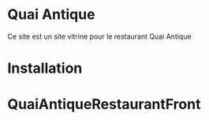 # Quai Antique

Ce site est un site vitrine pour le restaurant Quai Antique

# Installation
# QuaiAntiqueRestaurantFront
